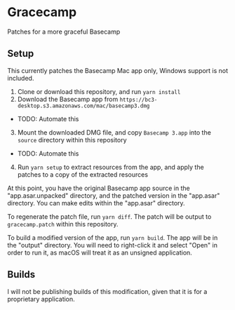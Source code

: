# Gracecamp

Patches for a more graceful Basecamp

## Setup

This currently patches the Basecamp Mac app only, Windows support is not included.

1. Clone or download this repository, and run `yarn install`
2. Download the Basecamp app from `https://bc3-desktop.s3.amazonaws.com/mac/basecamp3.dmg`
  - TODO: Automate this
3. Mount the downloaded DMG file, and copy `Basecamp 3.app` into the `source` directory within this repository
  - TODO: Automate this
4. Run `yarn setup` to extract resources from the app, and apply the patches to a copy of the extracted resources

At this point, you have the original Basecamp app source in the "app.asar.unpacked" directory, and the patched version in the "app.asar" directory. You can make edits within the "app.asar" directory.

To regenerate the patch file, run `yarn diff`. The patch will be output to `gracecamp.patch` within this repository.

To build a modified version of the app, run `yarn build`. The app will be in the "output" directory. You will need to right-click it and select "Open" in order to run it, as macOS will treat it as an unsigned application.

## Builds

I will not be publishing builds of this modification, given that it is for a proprietary application.
